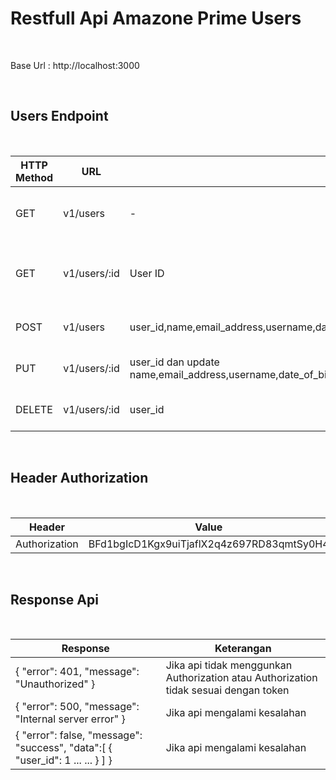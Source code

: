 <h1>
    Restfull Api Amazone Prime Users
</h1> </br>

<p>
    Base Url : http://localhost:3000
</p> </br>

<h2>
    Users Endpoint
</h2> </br>

<table>
    <thead>
        <tr>
            <th>HTTP Method</th>
            <th>URL</th>
            <th>Input</th>
            <th>Output</th>
            <th>Keterangan</th>
        </tr>
    </thead>
    <tbody>
        <tr>
            <td>GET</td>
            <td>v1/users</td>
            <td>-</td>
            <td>Daftar seluruh object users</td>
            <td>Untuk melihat seluruh data users</td>
        </tr>
        <tr>
            <td>GET</td>
            <td>v1/users/:id</td>
            <td>User ID</td>
            <td>Data object user sesuai dengan ID user</td>
            <td>Untuk melihat data sesuai dengan ID user</td>
        </tr>
        <tr>
            <td>POST</td>
            <td>v1/users</td>
            <td>user_id,name,email_address,username,date_of_birth,gander,location,membership_start_date,membership_end_date,subscription_plan,payment_information,renewal_status,usage_frequecy,purchase_history,favorites_ganres,devices_used,engagement_metrics,feedback_ratings,customer_support_interacions</td>
            <td>Menyimpan object data user baru</td>
            <td>Untuk menyimpan data user</td>
        </tr>
        <tr>
            <td>PUT</td>
            <td>v1/users/:id</td>
            <td>user_id dan update name,email_address,username,date_of_birth,gander,location,membership_start_date,membership_end_date,subscription_plan,payment_information,renewal_status,usage_frequecy,purchase_history,favorites_ganres,devices_used,engagement_metrics,feedback_ratings,customer_support_interacions</td>
            <td>Mengupdate object data user</td>
            <td>Untuk mengupdate data user</td>
        </tr>
        <tr>
            <td>DELETE</td>
            <td>v1/users/:id</td>
            <td>user_id</td>
            <td>Mengdelete object data user</td>
            <td>Untuk mengdelete data user</td>
        </tr>
    </tbody>
</table> </br>

<h2>
    Header Authorization
</h2> </br>

<table>
    <thead>
        <tr>
            <th>Header</th>
            <th>Value</th>
        </tr>
    </thead>
    <tbody>
        <tr>
            <td>Authorization</td>
            <td>BFd1bgIcD1Kgx9uiTjaflX2q4z697RD83qmtSy0H4</td>
        </tr>
    </tbody>
</table> </br>

<h2>
    Response Api
</h2> </br>

<table>
    <thead>
        <tr>
            <th>Response</th>
            <th>Keterangan</th>
        </tr>
    </thead>
    <tbody>
        <tr>
            <td>
                {
                   "error": 401,
                   "message": "Unauthorized"
                }
            </td>
            <td>Jika api tidak menggunkan Authorization atau Authorization tidak sesuai dengan token</td>
        </tr>
        <tr>
            <td>
                {
                    "error": 500,
                    "message": "Internal server error"
                }
            </td>
            <td>Jika api mengalami kesalahan</td>
        </tr>
        <tr>
            <td>
                {
                    "error": false,
                    "message": "success",
                    "data":[
                        {
                            "user_id": 1
                            ...
                            ...
                        }
                    ]
                }
            </td>
            <td>Jika api mengalami kesalahan</td>
        </tr>
    </tbody>
</table> </br>